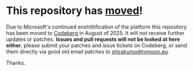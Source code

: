 # This repository has [moved](https://shinmera.com/projects/ldapper)!
Due to Microsoft's continued enshittification of the platform this repository has been moved to [Codeberg](https://shinmera.com/projects/ldapper) in August of 2025. It will not receive further updates or patches. **Issues and pull requests will not be looked at here either**, please submit your patches and issue tickets on Codeberg, or send them directly via good old email patches to [shirakumo@tymoon.eu](mailto:shirakumo@tymoon.eu).

Thanks.
